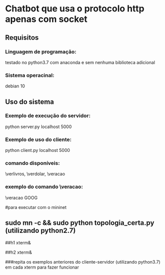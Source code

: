 # Chatbot que usa o protocolo http apenas com socket

## Requisitos

### Linguagem de programação:
testado no python3.7 com anaconda e sem nenhuma biblioteca adicional

### Sistema operacinal:
debian 10

## Uso do sistema

### Exemplo de execução do servidor:
python server.py localhost 5000

### Exemplo de uso do cliente:
python client.py localhost 5000

### comando disponíveis:
\verlivros, \verdolar, \veracao <nome>

### exemplo do comando \veracao:
\veracao GOOG

#para executar com o mininet

## sudo mn -c && sudo python topologia_certa.py (utilizando python2.7)

##h1 xterm&

##h2 xterm&

###repita os exemplos anteriores do cliente-servidor (utilizando python3.7) em cada xterm para fazer funcionar
